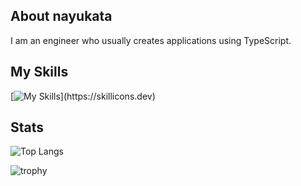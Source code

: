 ## About nayukata
I am an engineer who usually creates applications using TypeScript.

## My Skills
[![My Skills](https://skillicons.dev/icons?i=nodejs,js,ts,html,css,pnpm,vue,nuxtjs,react,nextjs,materialui,vitest,tailwind,nestjs,prisma,dart,flutter,discord,bots,docker,electron,aws,gcp,terraform,firebase,supabase,)](https://skillicons.dev)


## Stats
![Top Langs](https://github-readme-stats.vercel.app/api/top-langs/?username=nayukata&layout=donut)

![trophy](https://github-profile-trophy.vercel.app/?username=nayukata&theme=onedark)
